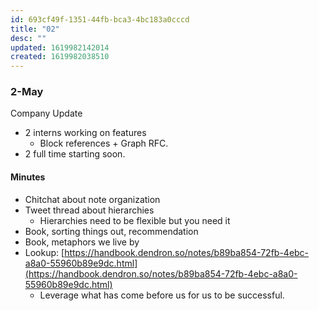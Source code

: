 ```yaml
---
id: 693cf49f-1351-44fb-bca3-4bc183a0cccd
title: "02"
desc: ""
updated: 1619982142014
created: 1619982038510
---
```


### 2-May

Company Update

-   2 interns working on features
    -   Block references + Graph RFC.
-   2 full time starting soon.

#### Minutes

-   Chitchat about note organization
-   Tweet thread about hierarchies
    -   Hierarchies need to be flexible but you need it
-   Book, sorting things out, recommendation
-   Book, metaphors we live by
-   Lookup: [https://handbook.dendron.so/notes/b89ba854-72fb-4ebc-a8a0-55960b89e9dc.html](https://handbook.dendron.so/notes/b89ba854-72fb-4ebc-a8a0-55960b89e9dc.html)
    -   Leverage what has come before us for us to be successful.
